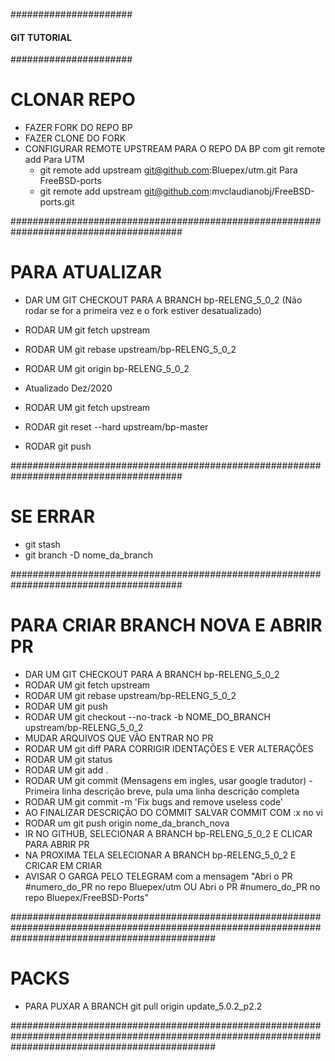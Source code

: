 ######################
#### GIT TUTORIAL ####
######################

# CLONAR REPO #
- FAZER FORK DO REPO BP
- FAZER CLONE DO FORK
- CONFIGURAR REMOTE UPSTREAM PARA O REPO DA BP com git remote add
	Para UTM
	 - git remote add upstream git@github.com:Bluepex/utm.git
	Para FreeBSD-ports
	 - git remote add upstream git@github.com:mvclaudianobj/FreeBSD-ports.git

#######################################################################################
# PARA ATUALIZAR #
- DAR UM GIT CHECKOUT PARA A BRANCH bp-RELENG_5_0_2 (Não rodar se for a primeira vez e o fork estiver desatualizado)
- RODAR UM git fetch upstream
- RODAR UM git rebase upstream/bp-RELENG_5_0_2
- RODAR UM git origin bp-RELENG_5_0_2

- Atualizado Dez/2020
- RODAR UM git fetch upstream
- RODAR git reset --hard upstream/bp-master
- RODAR git push

#######################################################################################
# SE ERRAR #
- git stash
- git branch -D nome_da_branch

#######################################################################################
# PARA CRIAR BRANCH NOVA E ABRIR PR #
- DAR UM GIT CHECKOUT PARA A BRANCH bp-RELENG_5_0_2
- RODAR UM git fetch upstream
- RODAR UM git rebase upstream/bp-RELENG_5_0_2
- RODAR UM git push
- RODAR UM git checkout --no-track -b NOME_DO_BRANCH upstream/bp-RELENG_5_0_2
- MUDAR ARQUIVOS QUE VÃO ENTRAR NO PR
- RODAR UM git diff PARA CORRIGIR IDENTAÇÕES E VER ALTERAÇÕES
- RODAR UM git status
- RODAR UM git add .
- RODAR UM git commit (Mensagens em ingles, usar google tradutor) - Primeira linha descrição breve, pula uma linha descrição completa
- RODAR UM git commit -m 'Fix bugs and remove useless code'
- AO FINALIZAR DESCRIÇÃO DO COMMIT SALVAR COMMIT COM :x no vi
- RODAR um git push origin nome_da_branch_nova
- IR NO GITHUB, SELECIONAR A BRANCH bp-RELENG_5_0_2 E CLICAR PARA ABRIR PR
- NA PROXIMA TELA SELECIONAR A BRANCH bp-RELENG_5_0_2 E CRICAR EM CRIAR
- AVISAR O GARGA PELO TELEGRAM com a mensagem "Abri o PR #numero_do_PR no repo Bluepex/utm OU Abri o PR #numero_do_PR no repo Bluepex/FreeBSD-Ports"


#####################################################################################################################################################
# PACKS #
- PARA PUXAR A BRANCH
git pull origin update_5.0.2_p2.2

#####################################################################################################################################################
